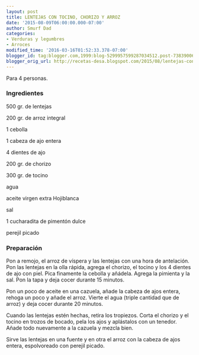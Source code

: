 ```yaml
---
layout: post
title: LENTEJAS CON TOCINO, CHORIZO Y ARROZ
date: '2015-08-09T06:00:00.000-07:00'
author: Smurf Dad
categories:
- Verduras y legumbres
- Arroces
modified_time: '2016-03-16T01:52:33.378-07:00'
blogger_id: tag:blogger.com,1999:blog-5299957599287034512.post-7383900693005502065
blogger_orig_url: http://recetas-desa.blogspot.com/2015/08/lentejas-con-tocino-chorizo-y-arroz.html
---
```


Para 4 personas.

<h3>Ingredientes</h3>
500 gr. de lentejas

200 gr. de arroz integral

1 cebolla

1 cabeza de ajo entera

4 dientes de ajo

200 gr. de chorizo

300 gr. de tocino

agua

aceite virgen extra Hojiblanca

sal

1 cucharadita de pimentón dulce

perejil picado

<h3>Preparación</h3>
Pon a remojo, el arroz de víspera y las lentejas con una hora de antelación. Pon las lentejas en la olla rápida, agrega el chorizo, el tocino y los 4 dientes de ajo con piel. Pica finamente la cebolla y añádela. Agrega la pimienta y la sal. Pon la tapa y deja cocer durante 15 minutos.



Pon un poco de aceite en una cazuela, añade la cabeza de ajos entera, rehoga un poco y añade el arroz. Vierte el agua (triple cantidad que de arroz) y deja cocer durante 20 minutos.



Cuando las lentejas estén hechas, retira los tropiezos. Corta el chorizo y el tocino en trozos de bocado, pela los ajos y aplástalos con un tenedor. Añade todo nuevamente a la cazuela y mezcla bien.



Sirve las lentejas en una fuente y en otra el arroz con la cabeza de ajos entera, espolvoreado con perejil picado.